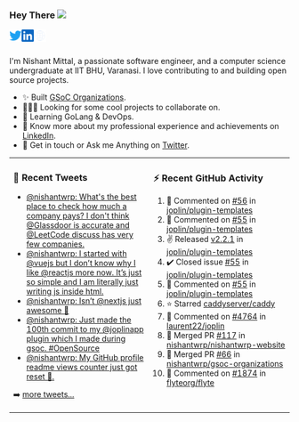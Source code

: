 ### Hey There <img src="https://media.giphy.com/media/hvRJCLFzcasrR4ia7z/giphy.gif" width="25px">
<a href="https://urls.nishantwrp.com/twitter-github" target="_blank">
  <img align="left" alt="Nishant's Twitter" width="22px" src="./assets/twitter.svg" />
</a>
<a href="https://urls.nishantwrp.com/linkedin-github" target="_blank">
  <img align="left" alt="Nishant's LinkedIn" width="22px" src="./assets/linkedin.svg" />
</a>
<a href="https://urls.nishantwrp.com/site-github" target="_blank">
  <img align="left" alt="Nishant's Site" width="22px" src="./assets/globe.svg" />
</a>
<br /><br />

I'm Nishant Mittal, a passionate software engineer, and a computer science undergraduate at IIT BHU, Varanasi. I love contributing to and building open source projects.

- ✨ Built [GSoC Organizations](https://www.gsocorganizations.dev/).
- 👨🏽‍💻 Looking for some cool projects to collaborate on.
- 🌱 Learning GoLang & DevOps.
- 🚀 Know more about my professional experience and achievements on [LinkedIn](https://urls.nishantwrp.com/linkedin-github).
- 💬 Get in touch or Ask me Anything on [Twitter](https://urls.nishantwrp.com/twitter-github).

<table><tr>
<td valign="top" width="50%">

### 📱 Recent Tweets
<!-- TWITTER:START -->
- [@nishantwrp: What&#39;s the best place to check how much a company pays? I don&#39;t think @Glassdoor is accurate and @LeetCode discuss has very few companies.](https://rss.app/articles/cb4e791f6f6d729c074351566bd3a7c508111d6e1136a1e9c3ec930d979628d4f61eb1492ac7df6cfba46c79da17089265d46ce3c310781183)
- [@nishantwrp: I started with @vuejs but I don’t know why I like @reactjs more now. It’s just so simple and I am literally just writing js inside html.](https://rss.app/articles/cb4e791f6f6d729c074351566bd3a7c508111d6e1136a1e9c3ec930d979628d4f61eb1492ac7df6cfba46e78d6110b9762d668e3c4127c178d)
- [@nishantwrp: Isn’t @nextjs just awesome 🤩](https://rss.app/articles/cb4e791f6f6d729c074351566bd3a7c508111d6e1136a1e9c3ec930d979628d4f61eb1492ac7df6cfba46e78d6150e9461d66ae8ca1678168f)
- [@nishantwrp: Just made the 100th commit to my @joplinapp plugin which I made during gsoc. #OpenSource](https://rss.app/articles/cb4e791f6f6d729c074351566bd3a7c508111d6e1136a1e9c3ec930d979628d4f61eb1492ac7df6cfba46b7dda15069466d561e0c3137e1183)
- [@nishantwrp: My GitHub profile readme views counter just got reset 🥲.](https://rss.app/articles/cb4e791f6f6d729c074351566bd3a7c508111d6e1136a1e9c3ec930d979628d4f61eb1492ac7df6cfba46a74dd15089265d368e4c21778108e)
<!-- TWITTER:END -->
➡️ [more tweets...](https://twitter.com/nishantwrp)

</td>
<td valign="top" width="50%">

### ⚡ Recent GitHub Activity
<!--RECENT_ACTIVITY:start-->
1. 💬 Commented on [#56](https://github.com/joplin/plugin-templates/issues/56#issuecomment-1023424466) in [joplin/plugin-templates](https://github.com/joplin/plugin-templates)
2. 💬 Commented on [#55](https://github.com/joplin/plugin-templates/issues/55#issuecomment-1021638340) in [joplin/plugin-templates](https://github.com/joplin/plugin-templates)
3. ✌️ Released [v2.2.1](https://github.com/joplin/plugin-templates/releases/tag/v2.2.1) in [joplin/plugin-templates](https://github.com/joplin/plugin-templates)
4. ✔️ Closed issue [#55](https://github.com/joplin/plugin-templates/issues/55) in [joplin/plugin-templates](https://github.com/joplin/plugin-templates)
5. 💬 Commented on [#55](https://github.com/joplin/plugin-templates/issues/55#issuecomment-1021605895) in [joplin/plugin-templates](https://github.com/joplin/plugin-templates)
6. ⭐ Starred [caddyserver/caddy](https://github.com/caddyserver/caddy)
7. 💬 Commented on [#4764](https://github.com/laurent22/joplin/issues/4764#issuecomment-1018643981) in [laurent22/joplin](https://github.com/laurent22/joplin)
8. 🎉 Merged PR [#117](https://github.com/nishantwrp/nishantwrp-website/pull/117) in [nishantwrp/nishantwrp-website](https://github.com/nishantwrp/nishantwrp-website)
9. 🎉 Merged PR [#66](https://github.com/nishantwrp/gsoc-organizations/pull/66) in [nishantwrp/gsoc-organizations](https://github.com/nishantwrp/gsoc-organizations)
10. 💬 Commented on [#1874](https://github.com/flyteorg/flyte/issues/1874#issuecomment-1008259267) in [flyteorg/flyte](https://github.com/flyteorg/flyte)
<!--RECENT_ACTIVITY:end-->

</td>
</tr></table>

